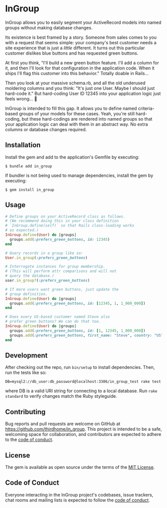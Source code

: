 # InGroup

InGroup allows you to easily segment your ActiveRecord models into named groups without making database changes.

Its existence is best framed by a story. Someone from sales comes to you with a request that seems simple:
your company's best customer needs a site experience that is just a _little_ different. It turns out this particular
customer dislikes blue buttons and has requested green buttons.

At first you think, "I'll build a new green button feature. I'll add a column for it, and then I'll look for that
configuration in the application code. When it ships I'll flag this customer into this behavior." Totally doable in
Rails...

Then you look at your massive schema.rb, and all the old underused moldering columns and you think: "It's just
one User. Maybe I should just hard-code it." But hard-coding User ID 12345 into your application logic just feels
wrong... 🤔

InGroup is intended to fill this gap. It allows you to define named criteria-based groups of your models for these cases.
Yeah, you're still hard-coding, but these hard-codings are rendered into named groups so that your application logic can
deal with them in an abstract way. No extra columns or database changes required.

## Installation

Install the gem and add to the application's Gemfile by executing:

    $ bundle add in_group

If bundler is not being used to manage dependencies, install the gem by executing:

    $ gem install in_group

## Usage

```ruby
# Define groups on your ActiveRecord class as follows.
# (We recommend doing this in your class definition
# `InGroup.define(self)` so that Rails class-loading works
# as expected.)
InGroup.define(User) do |groups|
  groups.add(:prefers_green_buttons, id: 12345)
end

# Query records in a group like so:
User.in_group(:prefers_green_buttons)

# Interrogate instances for group membership.
# (This will perform attr comparisons and will not
# query the database.)
user.in_group?(:prefers_green_buttons)

# If more users want green buttons, just update the
# group definition.
InGroup.define(User) do |groups|
  groups.add(:prefers_green_buttons, id: [12345, 1, 1_000_000])
end

# Does every US-based customer named Steve also
# prefer green buttons? We can do that too.
InGroup.define(User) do |groups|
  groups.add(:prefers_green_buttons, id: [1, 12345, 1_000_000])
  groups.add(:prefers_green_buttons, first_name: "Steve", country: "US")
end
```

## Development

After checking out the repo, run `bin/setup` to install dependencies. Then, run the tests like so:

    DB=mysql2://db_user:db_password@localhost:3306/in_group_test rake test

where DB is a valid URI string for connecting to a local database. Run `rake standard` to verify changes
match the Ruby styleguide.

## Contributing

Bug reports and pull requests are welcome on GitHub at https://github.com/thirdhome/in_group. This project is intended to be a safe, welcoming space for collaboration, and contributors are expected to adhere to the [code of conduct](https://github.com/thirdhome/in_group/blob/main/CODE_OF_CONDUCT.md).

## License

The gem is available as open source under the terms of the [MIT License](https://opensource.org/licenses/MIT).

## Code of Conduct

Everyone interacting in the InGroup project's codebases, issue trackers, chat rooms and mailing lists is expected to follow the [code of conduct](https://github.com/thirdhome/in_group/blob/main/CODE_OF_CONDUCT.md).
